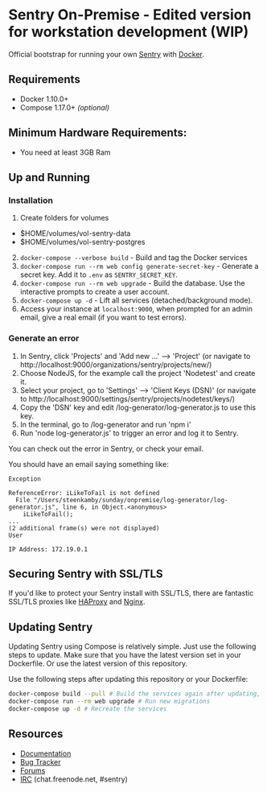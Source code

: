 # Sentry On-Premise - Edited version for workstation development (WIP)


Official bootstrap for running your own [Sentry](https://sentry.io/) with [Docker](https://www.docker.com/).

## Requirements

 * Docker 1.10.0+
 * Compose 1.17.0+ _(optional)_
 
 ## Minimum Hardware Requirements:
 
 * You need at least 3GB Ram

## Up and Running

### Installation
1. Create folders for volumes
 * $HOME/volumes/vol-sentry-data
 * $HOME/volumes/vol-sentry-postgres
2. `docker-compose --verbose build` - Build and tag the Docker services
3. `docker-compose run --rm web config generate-secret-key` - Generate a secret key.
    Add it to `.env` as `SENTRY_SECRET_KEY`.
4. `docker-compose run --rm web upgrade` - Build the database.
    Use the interactive prompts to create a user account.
5. `docker-compose up -d` - Lift all services (detached/background mode).
6. Access your instance at `localhost:9000`, when prompted for an admin email, give a real email (if you want to test errors).

### Generate an error
1. In Sentry, click 'Projects' and 'Add new ...' --> 'Project' (or navigate to http://localhost:9000/organizations/sentry/projects/new/)
2. Choose NodeJS, for the example call the project 'Nodetest' and create it.
3. Select your project, go to 'Settings' --> 'Client Keys (DSN)' (or navigate to http://localhost:9000/settings/sentry/projects/nodetest/keys/)
4. Copy the 'DSN' key and edit /log-generator/log-generator.js to use this key.
5. In the terminal, go to /log-generator and run 'npm i'
6. Run 'node log-generator.js' to trigger an error and log it to Sentry.

You can check out the error in Sentry, or check your email.

You should have an email saying something like:
```
Exception

ReferenceError: iLikeToFail is not defined
  File "/Users/steenkamby/sunday/onpremise/log-generator/log-generator.js", line 6, in Object.<anonymous>
    iLikeToFail();
...
(2 additional frame(s) were not displayed)
User

IP Address:	172.19.0.1
```

## Securing Sentry with SSL/TLS

If you'd like to protect your Sentry install with SSL/TLS, there are
fantastic SSL/TLS proxies like [HAProxy](http://www.haproxy.org/)
and [Nginx](http://nginx.org/).

## Updating Sentry

Updating Sentry using Compose is relatively simple. Just use the following steps to update. Make sure that you have the latest version set in your Dockerfile. Or use the latest version of this repository.

Use the following steps after updating this repository or your Dockerfile:
```sh
docker-compose build --pull # Build the services again after updating, and make sure we're up to date on patch version
docker-compose run --rm web upgrade # Run new migrations
docker-compose up -d # Recreate the services
```

## Resources

 * [Documentation](https://docs.sentry.io/server/installation/docker/)
 * [Bug Tracker](https://github.com/getsentry/onpremise)
 * [Forums](https://forum.sentry.io/c/on-premise)
 * [IRC](irc://chat.freenode.net/sentry) (chat.freenode.net, #sentry)
